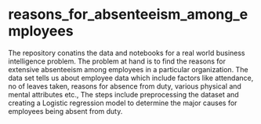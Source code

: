 # reasons_for_absenteeism_among_employees
The repository conatins the data and notebooks for a real world business intelligence problem. The problem at hand is to find the reasons for extensive absenteeism among employees in a particular organization. The data set tells us about employee data which include factors like attendance, no of leaves taken, reasons for absence from duty, various physical and mental attributes etc.,
The steps include preprocessing the dataset and creating a Logistic regression model to determine the major causes for employees being absent from duty.
